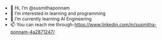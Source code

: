 - 👋 Hi, I’m @susmithaponnam
- 👀 I’m interested in learning and programming
- 🌱 I’m currently learning AI Engineering
- 📫 You can reach me through-https://www.linkedin.com/in/susmitha-ponnam-4a2871247/

<!---
susmithaponnam/susmithaponnam is a ✨ special ✨ repository because its `README.md` (this file) appears on your GitHub profile.
You can click the Preview link to take a look at your changes.
--->
